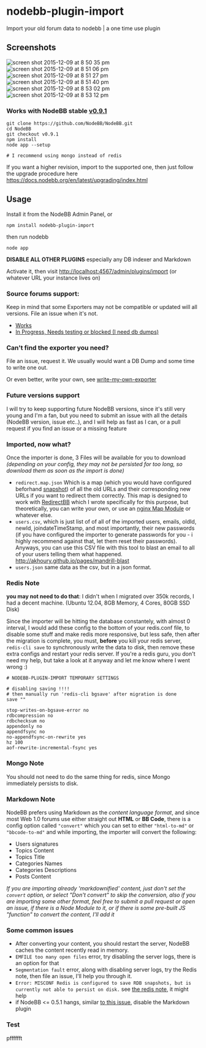 nodebb-plugin-import
=========
Import your old forum data to nodebb | a one time use plugin

## Screenshots
![screen shot 2015-12-09 at 8 50 35 pm](https://cloud.githubusercontent.com/assets/1398375/11704595/f66a8a00-9eb6-11e5-8592-5e0f2ca650ef.png)
![screen shot 2015-12-09 at 8 51 06 pm](https://cloud.githubusercontent.com/assets/1398375/11704593/f667be60-9eb6-11e5-856c-bdfacde800bf.png)
![screen shot 2015-12-09 at 8 51 27 pm](https://cloud.githubusercontent.com/assets/1398375/11704598/f66bcb36-9eb6-11e5-801a-081c516fc522.png)
![screen shot 2015-12-09 at 8 51 40 pm](https://cloud.githubusercontent.com/assets/1398375/11704597/f66bf37c-9eb6-11e5-9584-05f7c6a7ec37.png)
![screen shot 2015-12-09 at 8 53 02 pm](https://cloud.githubusercontent.com/assets/1398375/11704596/f66bf7c8-9eb6-11e5-89c6-03268dc3b4ed.png)
![screen shot 2015-12-09 at 8 53 12 pm](https://cloud.githubusercontent.com/assets/1398375/11704594/f6691350-9eb6-11e5-9713-5d2df1f3432a.png)


### Works with NodeBB stable [v0.9.1](https://github.com/NodeBB/NodeBB/tree/v0.9.1)
```
git clone https://github.com/NodeBB/NodeBB.git
cd NodeBB
git checkout v0.9.1
npm install
node app --setup

# I recommend using mongo instead of redis

```

If you want a higher revision, import to the supported one, then just follow the upgrade procedure here https://docs.nodebb.org/en/latest/upgrading/index.html

## Usage

Install it from the NodeBB Admin Panel, or
```
npm install nodebb-plugin-import
```
then run nodebb
```
node app
```
__DISABLE ALL OTHER PLUGINS__ especially any DB indexer and Markdown

Activate it, then visit
[http://localhost:4567/admin/plugins/import](http://localhost:4567/admin/plugins/import)
(or whatever URL your instance lives on)

### Source forums support:

Keep in mind that some Exporters may not be compatible or updated will all versions. File an issue when it's not.

* [Works](https://github.com/akhoury/nodebb-plugin-import/blob/master/package.json#L55-L68)
* [In Progress, Needs testing or blocked (I need db dumps)](https://github.com/akhoury/nodebb-plugin-import/labels/Exporter)



### Can't find the exporter you need?
File an issue, request it. We usually would want a DB Dump and some time to write one out.

Or even better, write your own, see [write-my-own-exporter](./write-my-own-exporter.md)

### Future versions support
I will try to keep supporting future NodeBB versions, since it's still very young and I'm a fan,
but you need to submit an issue with all the details (NodeBB version, issue etc..), and I will help as fast as I can, or a pull request if you find an issue or a missing feature

### Imported, now what?

Once the importer is done, 3 Files will be available for you to download *(depending on your config, they may not be persisted for too long, so download them as soon as the import is done)*

* `redirect.map.json` Which is a map (which you would have configured beforhand  [snapshot](https://camo.githubusercontent.com/c9c4a2ffb0ae0e82a9367a3463f62bb12a7d8a0a/687474703a2f2f692e696d6775722e636f6d2f75487a507667642e706e67)) of all the old URLs and their corresponding new URLs if you want to redirect them correctly. This map is designed to work with [RedirectBB](https://github.com/akhoury/RedirectBB) which I wrote specifically for this purpose, but theoretically, you can write your own, or use an [nginx Map Module](http://wiki.nginx.org/HttpMapModule) or whatever else.
* `users.csv`, which is just list of of all of the imported users, emails, oldId, newId, joindateTimeStamp, and most importantly, their new passwords (if you have configured the importer to generate passwords for you - i highly recommend against that, let them reset their passwords). Anyways, you can use this CSV file with this tool to blast an email to all of your users telling them what happened. http://akhoury.github.io/pages/mandrill-blast
* `users.json` same data as the csv, but in a json format.

### Redis Note
__you may not need to do that__: I didn't when I migrated over 350k records, I had a decent machine. (Ubuntu 12.04, 8GB Memory, 4 Cores, 80GB SSD Disk)

Since the importer will be hitting the database constantely, with almost 0 interval, I would add these config to the bottom of your redis.conf file, to disable some stuff and make redis more responsive, but less safe, then after the migration is complete, you must, __before__ you kill your redis server, ```redis-cli save``` to synchronously write the data to disk, then remove these extra configs and restart your redis server.
If you're a redis guru, you don't need my help, but take a look at it anyway and let me know where I went wrong :)
```
# NODEBB-PLUGIN-IMPORT TEMPORARY SETTINGS

# disabling saving !!!!
# then manually run 'redis-cli bgsave' after migration is done
save ""

stop-writes-on-bgsave-error no
rdbcompression no
rdbchecksum no
appendonly no
appendfsync no
no-appendfsync-on-rewrite yes
hz 100
aof-rewrite-incremental-fsync yes
```

### Mongo Note

You should not need to do the same thing for redis, since Mongo immediately persists to disk.

### Markdown Note

NodeBB prefers using Markdown as the *content language format*, and since most Web 1.0 forums use either straight out __HTML__ or __BB Code__, there is a config option called `"convert"` which you can set to either `"html-to-md"` or `"bbcode-to-md"` and  while importing, the importer will convert the following:

- Users signatures
- Topics Content
- Topics Title
- Categories Names
- Categories Descriptions
- Posts Content

*If you are importing already 'markdownified' content, just don't set the `convert` option, or select "Don't convert" to skip the conversion, also if you are importing some other format, feel free to submit a pull request or open an issue, if there is a Node Module to it, or if there is some pre-built JS "function" to convert the content, I'll add it*

### Some common issues</h4>

* After converting your content, you should restart the server, NodeBB caches the content recently read in memory.
* `EMFILE too many open files` error, try disabling the server logs, there is an option for that
* `Segmentation fault` error, along with disabling server logs, try the Redis note, then file an issue, I'll help you through it.
* `Error: MISCONF Redis is configured to save RDB snapshots, but is currently not able to persist on disk.` see [the redis note](https://github.com/akhoury/nodebb-plugin-import#redis-note), it might help
* if NodeBB <= 0.5.1 hangs, similar [to this issue](https://github.com/akhoury/nodebb-plugin-import/issues/61), disable the Markdown plugin

### Test

pfffffft
